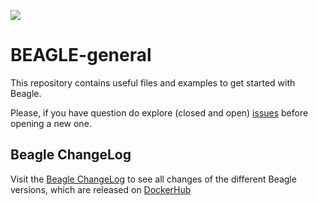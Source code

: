 <a href="https://join.slack.com/t/beaglenewusers/shared_invite/zt-2e0o2e9jr-tqMrNLGDb1Q40V9l8pPZ2A"><img src="https://badgen.net/badge/icon/Join%20us%20on%20Slack?icon=slack&label"/></a>

# BEAGLE-general

This repository contains useful files and examples to get started with Beagle. 

Please, if you have question do explore (closed and open) [issues](https://github.com/jacopo-chevallard/BEAGLE-general/issues) before opening a new one. 

## Beagle ChangeLog

Visit the [Beagle ChangeLog](https://beagle.netlify.com/) to see all changes of the different Beagle versions, which are released on [DockerHub](https://hub.docker.com/r/beagletool/beagle/tags/)  
